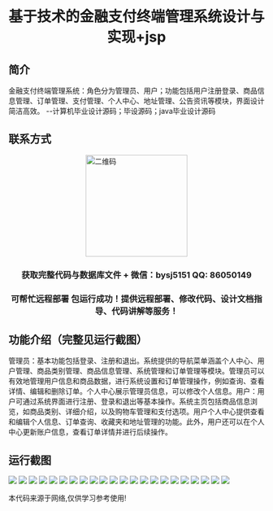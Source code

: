 <p><h1 align="center">基于技术的金融支付终端管理系统设计与实现+jsp</h1></p>

## 简介
金融支付终端管理系统：角色分为管理员、用户；功能包括用户注册登录、商品信息管理、订单管理、支付管理、个人中心、地址管理、公告资讯等模块，界面设计简洁高效。    --计算机毕业设计源码；毕设源码；java毕业设计源码


## 联系方式
<img src="https://bs-1329754181.cos.ap-shanghai.myqcloud.com/wx.jpg" alt="二维码" style="display: block; margin: 0 auto;" width="200px">
<p><h3 align="center">获取完整代码与数据库文件 + 微信：bysj5151 QQ: 86050149</h3></p>
<p><h3 align="center">可帮忙远程部署 包运行成功！提供远程部署、修改代码、设计文档指导、代码讲解等服务！</h3></p>

## 功能介绍（完整见运行截图）
管理员：基本功能包括登录、注册和退出。系统提供的导航菜单涵盖个人中心、用户管理、商品类别管理、商品信息管理、系统管理和订单管理等模块。管理员可以有效地管理用户信息和商品数据，进行系统设置和订单管理操作，例如查询、查看详情、编辑和删除订单。个人中心展示管理员信息，可以修改个人信息。用户：用户可通过系统界面进行注册、登录和退出等基本操作。系统主页包括商品信息浏览，如商品类别、详细介绍，以及购物车管理和支付选项。用户个人中心提供查看和编辑个人信息、订单查询、收藏夹和地址管理的功能。此外，用户还可以在个人中心更新账户信息，查看订单详情并进行后续操作。


## 运行截图
![](https://bs-1329754181.cos.ap-shanghai.myqcloud.com/ssm/FinancialPaymentTerminalManagementSystem/img/001.jpg)
![](https://bs-1329754181.cos.ap-shanghai.myqcloud.com/ssm/FinancialPaymentTerminalManagementSystem/img/002.jpg)
![](https://bs-1329754181.cos.ap-shanghai.myqcloud.com/ssm/FinancialPaymentTerminalManagementSystem/img/003.jpg)
![](https://bs-1329754181.cos.ap-shanghai.myqcloud.com/ssm/FinancialPaymentTerminalManagementSystem/img/004.jpg)
![](https://bs-1329754181.cos.ap-shanghai.myqcloud.com/ssm/FinancialPaymentTerminalManagementSystem/img/005.jpg)
![](https://bs-1329754181.cos.ap-shanghai.myqcloud.com/ssm/FinancialPaymentTerminalManagementSystem/img/006.jpg)
![](https://bs-1329754181.cos.ap-shanghai.myqcloud.com/ssm/FinancialPaymentTerminalManagementSystem/img/007.jpg)
![](https://bs-1329754181.cos.ap-shanghai.myqcloud.com/ssm/FinancialPaymentTerminalManagementSystem/img/008.jpg)
![](https://bs-1329754181.cos.ap-shanghai.myqcloud.com/ssm/FinancialPaymentTerminalManagementSystem/img/009.jpg)
![](https://bs-1329754181.cos.ap-shanghai.myqcloud.com/ssm/FinancialPaymentTerminalManagementSystem/img/010.jpg)
![](https://bs-1329754181.cos.ap-shanghai.myqcloud.com/ssm/FinancialPaymentTerminalManagementSystem/img/011.jpg)
![](https://bs-1329754181.cos.ap-shanghai.myqcloud.com/ssm/FinancialPaymentTerminalManagementSystem/img/012.jpg)
![](https://bs-1329754181.cos.ap-shanghai.myqcloud.com/ssm/FinancialPaymentTerminalManagementSystem/img/013.jpg)
![](https://bs-1329754181.cos.ap-shanghai.myqcloud.com/ssm/FinancialPaymentTerminalManagementSystem/img/014.jpg)
![](https://bs-1329754181.cos.ap-shanghai.myqcloud.com/ssm/FinancialPaymentTerminalManagementSystem/img/015.jpg)
![](https://bs-1329754181.cos.ap-shanghai.myqcloud.com/ssm/FinancialPaymentTerminalManagementSystem/img/016.jpg)
![](https://bs-1329754181.cos.ap-shanghai.myqcloud.com/ssm/FinancialPaymentTerminalManagementSystem/img/017.jpg)
![](https://bs-1329754181.cos.ap-shanghai.myqcloud.com/ssm/FinancialPaymentTerminalManagementSystem/img/018.jpg)
![](https://bs-1329754181.cos.ap-shanghai.myqcloud.com/ssm/FinancialPaymentTerminalManagementSystem/img/019.jpg)
![](https://bs-1329754181.cos.ap-shanghai.myqcloud.com/ssm/FinancialPaymentTerminalManagementSystem/img/020.jpg)
![](https://bs-1329754181.cos.ap-shanghai.myqcloud.com/ssm/FinancialPaymentTerminalManagementSystem/img/021.jpg)
![](https://bs-1329754181.cos.ap-shanghai.myqcloud.com/ssm/FinancialPaymentTerminalManagementSystem/img/022.jpg)

<p>本代码来源于网络,仅供学习参考使用!</p>

